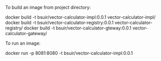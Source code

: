 To build an image from project directory:

docker build -t bsuir/vector-calculator-impl:0.0.1 vector-calculator-impl/
docker build -t bsuir/vector-calculator-registry:0.0.1 vector-calculator-registry/
docker build -t bsuir/vector-calculator-gteway:0.0.1 vector-calculator-gateway/

To run an image:

docker run -p 8081:8080 -t bsuir/vector-calculator-impl:0.0.1
